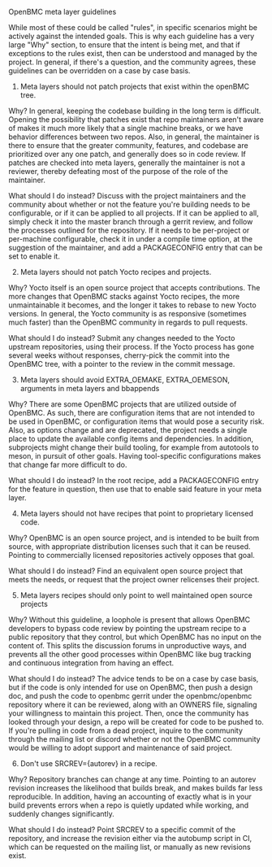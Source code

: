 OpenBMC meta layer guidelines

While most of these could be called "rules", in specific scenarios might be
actively against the intended goals.  This is why each guideline has a very
large "Why" section, to ensure that the intent is being met, and that if
exceptions to the rules exist, then can be understood and managed by the
project.  In general, if there's a question, and the community agrees, these
guidelines can be overridden on a case by case basis.

1. Meta layers should not patch projects that exist within the openBMC tree.

Why?
In general, keeping the codebase building in the long term is difficult.
Opening the possibility that patches exist that repo maintainers aren't aware
of makes it much more likely that a single machine breaks, or we have behavior
differences between two repos.
Also, in general, the maintainer is there to ensure that the greater community,
features, and codebase are prioritized over any one patch, and generally does so
in code review.  If patches are checked into meta layers, generally the
maintainer is not a reviewer, thereby defeating most of the purpose of the role
of the maintainer.

What should I do instead?
Discuss with the project maintainers and the community about whether or not the
feature you're building needs to be configurable, or if it can be applied to all
projects.  If it can be applied to all, simply check it into the master branch
through a gerrit review, and follow the processes outlined for the repository.
If it needs to be per-project or per-machine configurable, check it in under a
compile time option, at the suggestion of the maintainer, and add a
PACKAGECONFIG entry that can be set to enable it.

2. Meta layers should not patch Yocto recipes and projects.

Why?
Yocto itself is an open source project that accepts contributions.  The more
changes that OpenBMC stacks against Yocto recipes, the more unmaintainable it
becomes, and the longer it takes to rebase to new Yocto versions.  In general,
the Yocto community is as responsive (sometimes much faster) than the OpenBMC
community in regards to pull requests.

What should I do instead?
Submit any changes needed to the Yocto upstream repositories, using their
process.  If the Yocto process has gone several weeks without responses,
cherry-pick the commit into the OpenBMC tree, with a pointer to the review in
the commit message.

3. Meta layers should avoid EXTRA_OEMAKE, EXTRA_OEMESON, arguments in meta
   layers and bbappends

Why?
There are some OpenBMC projects that are utilized outside of OpenBMC.  As such,
there are configuration items that are not intended to be used in OpenBMC, or
configuration items that would pose a security risk.  Also, as options change
and are deprecated, the project needs a single place to update the available
config items and dependencies.
In addition, subprojects might change their build tooling, for example from
autotools to meson, in pursuit of other goals.  Having tool-specific
configurations makes that change far more difficult to do.

What should I do instead?
In the root recipe, add a PACKAGECONFIG entry for the feature in question, then
use that to enable said feature in your meta layer.

4. Meta layers should not have recipes that point to proprietary licensed code.

Why?
OpenBMC is an open source project, and is intended to be built from source, with
appropriate distribution licenses such that it can be reused.  Pointing to
commercially licensed repositories actively opposes that goal.

What should I do instead?
Find an equivalent open source project that meets the needs, or request that the
project owner relicenses their project.

5. Meta layers recipes should only point to well maintained open source projects

Why?
Without this guideline, a loophole is present that allows OpenBMC developers to
bypass code review by pointing the upstream recipe to a public repository that
they control, but which OpenBMC has no input on the content of.  This splits the
discussion forums in unproductive ways, and prevents all the other good
processes within OpenBMC like bug tracking and continuous integration from
having an effect.

What should I do instead?
The advice tends to be on a case by case basis, but if the code is only intended
for use on OpenBMC, then push a design doc, and push the code to openbmc gerrit
under the openbmc/openbmc repository where it can be reviewed, along with an
OWNERS file, signaling your willingness to maintain this project.  Then, once
the community has looked through your design, a repo will be created for code to
be pushed to.  If you're pulling in code from a dead project, inquire to the
community through the mailing list or discord whether or not the OpenBMC
community would be willing to adopt support and maintenance of said project.

6. Don't use SRCREV={autorev} in a recipe.

Why?
Repository branches can change at any time.  Pointing to an autorev revision
increases the likelihood that builds break, and makes builds far less
reproducible.
In addition, having an accounting of exactly what is in your build prevents
errors when a repo is quietly updated while working, and suddenly changes
significantly.

What should I do instead?
Point SRCREV to a specific commit of the repository, and increase the revision
either via the autobump script in CI, which can be requested on the mailing
list, or manually as new revisions exist.
